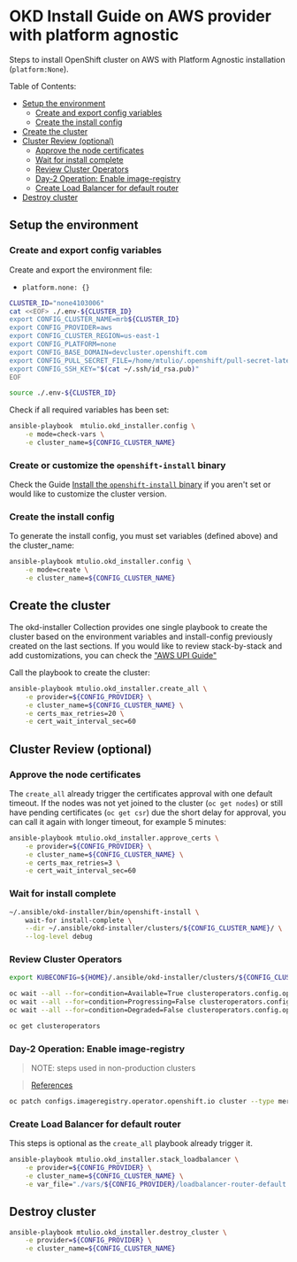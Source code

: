 # OKD Install Guide on AWS provider with platform agnostic

Steps to install OpenShift cluster on AWS with Platform Agnostic installation (`platform:None`).

Table of Contents:

- [Setup the environment](#setup)
    - [Create and export config variables](#setup-vars)
    - [Create the install config](#setup-config)
- [Create the cluster](#create-cluster)
- [Cluster Review (optional)](#review)
    - [Approve the node certificates](#review-approve-csr)
    - [Wait for install complete](#review-wait-for-complete)
    - [Review Cluster Operators](#review-clusteroperators)
    - [Day-2 Operation: Enable image-registry](#review-day2-enable-registry)
    - [Create Load Balancer for default router](#review-create-ingress-lb)
- [Destroy cluster](#destroy-cluster)


## Setup the environment <a name="setup"></a>

### Create and export config variables <a name="setup-vars"></a>

Create and export the environment file:

- `platform.none: {}`
```bash
CLUSTER_ID="none4103006"
cat <<EOF> ./.env-${CLUSTER_ID}
export CONFIG_CLUSTER_NAME=mrb${CLUSTER_ID}
export CONFIG_PROVIDER=aws
export CONFIG_CLUSTER_REGION=us-east-1
export CONFIG_PLATFORM=none
export CONFIG_BASE_DOMAIN=devcluster.openshift.com
export CONFIG_PULL_SECRET_FILE=/home/mtulio/.openshift/pull-secret-latest.json
export CONFIG_SSH_KEY="$(cat ~/.ssh/id_rsa.pub)"
EOF

source ./.env-${CLUSTER_ID}
```

Check if all required variables has been set:

```bash
ansible-playbook  mtulio.okd_installer.config \
    -e mode=check-vars \
    -e cluster_name=${CONFIG_CLUSTER_NAME}
```

### Create or customize the `openshift-install` binary

Check the Guide [Install the `openshift-install` binary](./install-openshift-install.md) if you aren't set or would like to customize the cluster version.

### Create the install config <a name="setup-config"></a>

To generate the install config, you must set variables (defined above) and the cluster_name:

```bash
ansible-playbook mtulio.okd_installer.config \
    -e mode=create \
    -e cluster_name=${CONFIG_CLUSTER_NAME}
```

## Create the cluster <a name="create-cluster"></a>

The okd-installer Collection provides one single playbook to create the cluster based on the environment variables and install-config previously created on the last sections. If you would like to review stack-by-stack and add customizations, you can check the ["AWS UPI Guide"](./aws-upi.md)

Call the playbook to create the cluster:

```bash
ansible-playbook mtulio.okd_installer.create_all \
    -e provider=${CONFIG_PROVIDER} \
    -e cluster_name=${CONFIG_CLUSTER_NAME} \
    -e certs_max_retries=20 \
    -e cert_wait_interval_sec=60
```

## Cluster Review (optional) <a name="review"></a>

### Approve the node certificates <a name="review-approve-csr"></a>

The `create_all` already trigger the certificates approval with one default timeout. If the nodes was not yet joined to the cluster (`oc get nodes`) or still have pending certificates (`oc get csr`) due the short delay for approval, you can call it again with longer timeout, for example 5 minutes:

```bash
ansible-playbook mtulio.okd_installer.approve_certs \
    -e provider=${CONFIG_PROVIDER} \
    -e cluster_name=${CONFIG_CLUSTER_NAME} \
    -e certs_max_retries=3 \
    -e cert_wait_interval_sec=60
```

<!-- - Approve the certificates (manually)

```bash
approve_certs() {
    export KUBECONFIG=${HOME}/.ansible/okd-installer/clusters/${CONFIG_CLUSTER_NAME}/auth/kubeconfig
    for i in $(oc get csr --no-headers  | \
                grep -i pending         | \
                awk '{ print $1 }')     ; do \
        echo "> Approving certificate $i"; \
        oc adm certificate approve $i; \
    done
}
while true; do approve_certs; sleep 30; done
``` -->

### Wait for install complete <a name="review-wait-for-complete"></a>

```bash
~/.ansible/okd-installer/bin/openshift-install \
    wait-for install-complete \
    --dir ~/.ansible/okd-installer/clusters/${CONFIG_CLUSTER_NAME}/ \
    --log-level debug
```

### Review Cluster Operators <a name="review-clusteroperators"></a>

```bash
export KUBECONFIG=${HOME}/.ansible/okd-installer/clusters/${CONFIG_CLUSTER_NAME}/auth/kubeconfig

oc wait --all --for=condition=Available=True clusteroperators.config.openshift.io --timeout=10m > /dev/null
oc wait --all --for=condition=Progressing=False clusteroperators.config.openshift.io --timeout=10m > /dev/null
oc wait --all --for=condition=Degraded=False clusteroperators.config.openshift.io --timeout=10m > /dev/null

oc get clusteroperators
```

### Day-2 Operation: Enable image-registry <a name="review-day2-enable-registry"></a>

> NOTE: steps used in non-production clusters

> [References](https://docs.openshift.com/container-platform/4.6/registry/configuring_registry_storage/configuring-registry-storage-baremetal.html)

```bash
oc patch configs.imageregistry.operator.openshift.io cluster --type merge --patch '{"spec":{"managementState":"Managed","storage":{"emptyDir":{}}}}'
```

<!-- ```bash
ansible-playbook mtulio.okd_installer.create_imageregistry \
    -e cluster_name=${CONFIG_CLUSTER_NAME}
``` -->

### Create Load Balancer for default router <a name="review-create-ingress-lb"></a>

This steps is optional as the `create_all` playbook already trigger it.

```bash
ansible-playbook mtulio.okd_installer.stack_loadbalancer \
    -e provider=${CONFIG_PROVIDER} \
    -e cluster_name=${CONFIG_CLUSTER_NAME} \
    -e var_file="./vars/${CONFIG_PROVIDER}/loadbalancer-router-default.yaml"
```


## Destroy cluster <a name="destroy-cluster"></a>

```bash
ansible-playbook mtulio.okd_installer.destroy_cluster \
    -e provider=${CONFIG_PROVIDER} \
    -e cluster_name=${CONFIG_CLUSTER_NAME}
```


<!-- 
---

> TODO Review steps below

----
> NOTE/ToDo: Outdated documentation. Need to be reviewed

### Prepare the environment

#### Export the environment variables used to create the cluster

Create `.env-none` file or just export it to your session:

```bash
cat <<EOF> .env-none
export CONFIG_CLUSTER_NAME=mrbnone
export CONFIG_PROVIDER=aws
export CONFIG_BASE_DOMAIN=devcluster.openshift.com
export CONFIG_CLUSTER_REGION=us-east-1
export CONFIG_PULL_SECRET_FILE=/home/mtulio/.openshift/pull-secret-latest.json
export CONFIG_SSH_KEY="$(cat ~/.ssh/id_rsa.pub)"
EOF

source ./.env-none
```

Load it:
```bash
source .env-none
```

Check if all required variables has been set:

```bash
ansible-playbook  mtulio.okd_installer.config \
    -e mode=check-vars \
    -e cluster_name=${CONFIG_CLUSTER_NAME}
```

### Config

To generate the install config, you must set variables (defined above) and the cluster_name:

```bash
ansible-playbook mtulio.okd_installer.config \
    -e mode=create \
    -e cluster_name=${CONFIG_CLUSTER_NAME} \
    -e custom_image_id=ami-0a57c1b4939e5ef5b \
    -e config_platform="" \
    -e compute_instance=m6i.xlarge \
    -vvv
```


## (old stpes) Create an OpenShift cluster on AWS with no integration (platform=None)

Create the cluster:
```bash
INSTALL_DIR="${PWD}/.install-dir-mrbnone"
make clean INSTALL_DIR=${INSTALL_DIR}
CONFIG_CLUSTER_NAME=mrbnone \
    INSTALL_DIR="${INSTALL_DIR}" \
    CONFIG_PROVIDER=aws \
    EXTRA_ARGS='-e custom_image_id=ami-0a57c1b4939e5ef5b -e config_platform="" -vvv -e compute_instance=m6i.xlarge' \
    $(which time) -v make openshift-install
```

- Approve the certificates to Compute nodes join to the cluster
```bash
for i in $(oc --kubeconfig ${INSTALL_DIR}/auth/kubeconfig \
            get csr --no-headers    | \
            grep -i pending         | \
            awk '{ print $1 }')     ; do \
    oc --kubeconfig ${INSTALL_DIR}/auth/kubeconfig \
        adm certificate approve $i; \
done
```

Create the Load Balancers for default router on AWS:

```bash
INSTALL_DIR=${INSTALL_DIR} \
    CONFIG_PROVIDER=aws \
    make openshift-stack-loadbalancers-none
```

Check the COs

```bash
oc --kubeconfig ${INSTALL_DIR}/auth/kubeconfig get co -w
```

Destroy a cluster (Ingress Load balancer then cluster resources):

```bash
# Destroy the ingress LB first
INSTALL_DIR=${INSTALL_DIR} \
    CONFIG_PROVIDER=aws \
    EXTRA_ARGS='-t loadbalancer' \
    make openshift-destroy-loadbalancers-none

# Destroy the cluster
INSTALL_DIR=${INSTALL_DIR} \
    CONFIG_PROVIDER=aws \
    EXTRA_ARGS='-vvv' \
    make openshift-destroy
```

Clear install-dir
```bash
make clean INSTALL_DIR=${INSTALL_DIR}
```
 -->
